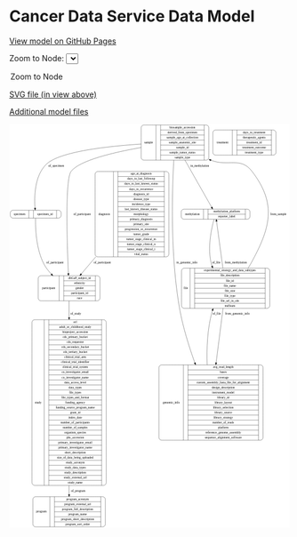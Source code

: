 <link rel='stylesheet' href="assets/style.css">
<link rel='stylesheet' href="https://unpkg.com/leaflet@1.5.1/dist/leaflet.css" integrity="sha512-xwE/Az9zrjBIphAcBb3F6JVqxf46+CDLwfLMHloNu6KEQCAWi6HcDUbeOfBIptF7tcCzusKFjFw2yuvEpDL9wQ==" crossorigin="">
<script type="text/javascript" src="https://code.jquery.com/jquery-3.2.1.min.js"></script>
<script type="text/javascript"  src="https://unpkg.com/leaflet@1.5.1/dist/leaflet.js"></script>
<script type="text/javascript" src="assets/actions.js"></script>

Cancer Data Service Data Model
==============================

[View model on GitHub Pages](https://cbiit.github.io/cds-model)



Zoom to Node: <select id="node_select">
  <option value="">Zoom to Node</option>
</select>
<div id="model"></div>

<p>
<a href="./model-desc/cds-model.svg">SVG file (in view above)</a>
<p>
<a href="./model-desc">Additional model files</a>
<div id='graph' style='display:off;'>
<svg width="1283pt" height="1850pt"
 viewBox="0.00 0.00 1282.50 1850.00" xmlns="http://www.w3.org/2000/svg" xmlns:xlink="http://www.w3.org/1999/xlink">
<g id="graph0" class="graph" transform="scale(1 1) rotate(0) translate(4 1846)">
<title>Perl</title>
<polygon fill="#ffffff" stroke="transparent" points="-4,4 -4,-1846 1278.5,-1846 1278.5,4 -4,4"/>
<!-- specimen -->
<g id="node1" class="node">
<title>specimen</title>
<path fill="none" stroke="#000000" d="M12,-1415C12,-1415 221,-1415 221,-1415 227,-1415 233,-1421 233,-1427 233,-1427 233,-1439 233,-1439 233,-1445 227,-1451 221,-1451 221,-1451 12,-1451 12,-1451 6,-1451 0,-1445 0,-1439 0,-1439 0,-1427 0,-1427 0,-1421 6,-1415 12,-1415"/>
<text text-anchor="middle" x="42.5" y="-1429.3" font-family="Times,serif" font-size="14.00" fill="#000000">specimen</text>
<polyline fill="none" stroke="#000000" points="85,-1415 85,-1451 "/>
<text text-anchor="middle" x="95.5" y="-1429.3" font-family="Times,serif" font-size="14.00" fill="#000000"> </text>
<polyline fill="none" stroke="#000000" points="106,-1415 106,-1451 "/>
<text text-anchor="middle" x="159" y="-1429.3" font-family="Times,serif" font-size="14.00" fill="#000000">specimen_id</text>
<polyline fill="none" stroke="#000000" points="212,-1415 212,-1451 "/>
<text text-anchor="middle" x="222.5" y="-1429.3" font-family="Times,serif" font-size="14.00" fill="#000000"> </text>
</g>
<!-- participant -->
<g id="node3" class="node">
<title>participant</title>
<path fill="none" stroke="#000000" d="M140,-1036C140,-1036 399,-1036 399,-1036 405,-1036 411,-1042 411,-1048 411,-1048 411,-1139 411,-1139 411,-1145 405,-1151 399,-1151 399,-1151 140,-1151 140,-1151 134,-1151 128,-1145 128,-1139 128,-1139 128,-1048 128,-1048 128,-1042 134,-1036 140,-1036"/>
<text text-anchor="middle" x="176" y="-1089.8" font-family="Times,serif" font-size="14.00" fill="#000000">participant</text>
<polyline fill="none" stroke="#000000" points="224,-1036 224,-1151 "/>
<text text-anchor="middle" x="234.5" y="-1089.8" font-family="Times,serif" font-size="14.00" fill="#000000"> </text>
<polyline fill="none" stroke="#000000" points="245,-1036 245,-1151 "/>
<text text-anchor="middle" x="317.5" y="-1135.8" font-family="Times,serif" font-size="14.00" fill="#000000">dbGaP_subject_id</text>
<polyline fill="none" stroke="#000000" points="245,-1128 390,-1128 "/>
<text text-anchor="middle" x="317.5" y="-1112.8" font-family="Times,serif" font-size="14.00" fill="#000000">ethnicity</text>
<polyline fill="none" stroke="#000000" points="245,-1105 390,-1105 "/>
<text text-anchor="middle" x="317.5" y="-1089.8" font-family="Times,serif" font-size="14.00" fill="#000000">gender</text>
<polyline fill="none" stroke="#000000" points="245,-1082 390,-1082 "/>
<text text-anchor="middle" x="317.5" y="-1066.8" font-family="Times,serif" font-size="14.00" fill="#000000">participant_id</text>
<polyline fill="none" stroke="#000000" points="245,-1059 390,-1059 "/>
<text text-anchor="middle" x="317.5" y="-1043.8" font-family="Times,serif" font-size="14.00" fill="#000000">race</text>
<polyline fill="none" stroke="#000000" points="390,-1036 390,-1151 "/>
<text text-anchor="middle" x="400.5" y="-1089.8" font-family="Times,serif" font-size="14.00" fill="#000000"> </text>
</g>
<!-- specimen&#45;&gt;participant -->
<g id="edge6" class="edge">
<title>specimen&#45;&gt;participant</title>
<path fill="none" stroke="#000000" d="M115.7596,-1414.8544C114.8805,-1374.4704 117.0244,-1275.1315 154.5,-1204 163.1026,-1187.6716 175.0219,-1172.3548 187.9475,-1158.6298"/>
<polygon fill="#000000" stroke="#000000" points="190.7431,-1160.7761 195.2172,-1151.1723 185.7306,-1155.8899 190.7431,-1160.7761"/>
<text text-anchor="middle" x="205" y="-1207.8" font-family="Times,serif" font-size="14.00" fill="#000000">of_participant</text>
</g>
<!-- treatment -->
<g id="node2" class="node">
<title>treatment</title>
<path fill="none" stroke="#000000" d="M940,-1703.5C940,-1703.5 1205,-1703.5 1205,-1703.5 1211,-1703.5 1217,-1709.5 1217,-1715.5 1217,-1715.5 1217,-1806.5 1217,-1806.5 1217,-1812.5 1211,-1818.5 1205,-1818.5 1205,-1818.5 940,-1818.5 940,-1818.5 934,-1818.5 928,-1812.5 928,-1806.5 928,-1806.5 928,-1715.5 928,-1715.5 928,-1709.5 934,-1703.5 940,-1703.5"/>
<text text-anchor="middle" x="972.5" y="-1757.3" font-family="Times,serif" font-size="14.00" fill="#000000">treatment</text>
<polyline fill="none" stroke="#000000" points="1017,-1703.5 1017,-1818.5 "/>
<text text-anchor="middle" x="1027.5" y="-1757.3" font-family="Times,serif" font-size="14.00" fill="#000000"> </text>
<polyline fill="none" stroke="#000000" points="1038,-1703.5 1038,-1818.5 "/>
<text text-anchor="middle" x="1117" y="-1803.3" font-family="Times,serif" font-size="14.00" fill="#000000">days_to_treatment</text>
<polyline fill="none" stroke="#000000" points="1038,-1795.5 1196,-1795.5 "/>
<text text-anchor="middle" x="1117" y="-1780.3" font-family="Times,serif" font-size="14.00" fill="#000000">therapeutic_agents</text>
<polyline fill="none" stroke="#000000" points="1038,-1772.5 1196,-1772.5 "/>
<text text-anchor="middle" x="1117" y="-1757.3" font-family="Times,serif" font-size="14.00" fill="#000000">treatment_id</text>
<polyline fill="none" stroke="#000000" points="1038,-1749.5 1196,-1749.5 "/>
<text text-anchor="middle" x="1117" y="-1734.3" font-family="Times,serif" font-size="14.00" fill="#000000">treatment_outcome</text>
<polyline fill="none" stroke="#000000" points="1038,-1726.5 1196,-1726.5 "/>
<text text-anchor="middle" x="1117" y="-1711.3" font-family="Times,serif" font-size="14.00" fill="#000000">treatment_type</text>
<polyline fill="none" stroke="#000000" points="1196,-1703.5 1196,-1818.5 "/>
<text text-anchor="middle" x="1206.5" y="-1757.3" font-family="Times,serif" font-size="14.00" fill="#000000"> </text>
</g>
<!-- study -->
<g id="node7" class="node">
<title>study</title>
<path fill="none" stroke="#000000" d="M111.5,-190.5C111.5,-190.5 427.5,-190.5 427.5,-190.5 433.5,-190.5 439.5,-196.5 439.5,-202.5 439.5,-202.5 439.5,-937.5 439.5,-937.5 439.5,-943.5 433.5,-949.5 427.5,-949.5 427.5,-949.5 111.5,-949.5 111.5,-949.5 105.5,-949.5 99.5,-943.5 99.5,-937.5 99.5,-937.5 99.5,-202.5 99.5,-202.5 99.5,-196.5 105.5,-190.5 111.5,-190.5"/>
<text text-anchor="middle" x="127.5" y="-566.3" font-family="Times,serif" font-size="14.00" fill="#000000">study</text>
<polyline fill="none" stroke="#000000" points="155.5,-190.5 155.5,-949.5 "/>
<text text-anchor="middle" x="166" y="-566.3" font-family="Times,serif" font-size="14.00" fill="#000000"> </text>
<polyline fill="none" stroke="#000000" points="176.5,-190.5 176.5,-949.5 "/>
<text text-anchor="middle" x="297.5" y="-934.3" font-family="Times,serif" font-size="14.00" fill="#000000">acl</text>
<polyline fill="none" stroke="#000000" points="176.5,-926.5 418.5,-926.5 "/>
<text text-anchor="middle" x="297.5" y="-911.3" font-family="Times,serif" font-size="14.00" fill="#000000">adult_or_childhood_study</text>
<polyline fill="none" stroke="#000000" points="176.5,-903.5 418.5,-903.5 "/>
<text text-anchor="middle" x="297.5" y="-888.3" font-family="Times,serif" font-size="14.00" fill="#000000">bioproject_accession</text>
<polyline fill="none" stroke="#000000" points="176.5,-880.5 418.5,-880.5 "/>
<text text-anchor="middle" x="297.5" y="-865.3" font-family="Times,serif" font-size="14.00" fill="#000000">cds_primary_bucket</text>
<polyline fill="none" stroke="#000000" points="176.5,-857.5 418.5,-857.5 "/>
<text text-anchor="middle" x="297.5" y="-842.3" font-family="Times,serif" font-size="14.00" fill="#000000">cds_requestor</text>
<polyline fill="none" stroke="#000000" points="176.5,-834.5 418.5,-834.5 "/>
<text text-anchor="middle" x="297.5" y="-819.3" font-family="Times,serif" font-size="14.00" fill="#000000">cds_secondary_bucket</text>
<polyline fill="none" stroke="#000000" points="176.5,-811.5 418.5,-811.5 "/>
<text text-anchor="middle" x="297.5" y="-796.3" font-family="Times,serif" font-size="14.00" fill="#000000">cds_tertiary_bucket</text>
<polyline fill="none" stroke="#000000" points="176.5,-788.5 418.5,-788.5 "/>
<text text-anchor="middle" x="297.5" y="-773.3" font-family="Times,serif" font-size="14.00" fill="#000000">clinical_trial_arm</text>
<polyline fill="none" stroke="#000000" points="176.5,-765.5 418.5,-765.5 "/>
<text text-anchor="middle" x="297.5" y="-750.3" font-family="Times,serif" font-size="14.00" fill="#000000">clinical_trial_identifier</text>
<polyline fill="none" stroke="#000000" points="176.5,-742.5 418.5,-742.5 "/>
<text text-anchor="middle" x="297.5" y="-727.3" font-family="Times,serif" font-size="14.00" fill="#000000">clinical_trial_system</text>
<polyline fill="none" stroke="#000000" points="176.5,-719.5 418.5,-719.5 "/>
<text text-anchor="middle" x="297.5" y="-704.3" font-family="Times,serif" font-size="14.00" fill="#000000">co_investigator_email</text>
<polyline fill="none" stroke="#000000" points="176.5,-696.5 418.5,-696.5 "/>
<text text-anchor="middle" x="297.5" y="-681.3" font-family="Times,serif" font-size="14.00" fill="#000000">co_investigator_name</text>
<polyline fill="none" stroke="#000000" points="176.5,-673.5 418.5,-673.5 "/>
<text text-anchor="middle" x="297.5" y="-658.3" font-family="Times,serif" font-size="14.00" fill="#000000">data_access_level</text>
<polyline fill="none" stroke="#000000" points="176.5,-650.5 418.5,-650.5 "/>
<text text-anchor="middle" x="297.5" y="-635.3" font-family="Times,serif" font-size="14.00" fill="#000000">data_types</text>
<polyline fill="none" stroke="#000000" points="176.5,-627.5 418.5,-627.5 "/>
<text text-anchor="middle" x="297.5" y="-612.3" font-family="Times,serif" font-size="14.00" fill="#000000">file_types</text>
<polyline fill="none" stroke="#000000" points="176.5,-604.5 418.5,-604.5 "/>
<text text-anchor="middle" x="297.5" y="-589.3" font-family="Times,serif" font-size="14.00" fill="#000000">file_types_and_format</text>
<polyline fill="none" stroke="#000000" points="176.5,-581.5 418.5,-581.5 "/>
<text text-anchor="middle" x="297.5" y="-566.3" font-family="Times,serif" font-size="14.00" fill="#000000">funding_agency</text>
<polyline fill="none" stroke="#000000" points="176.5,-558.5 418.5,-558.5 "/>
<text text-anchor="middle" x="297.5" y="-543.3" font-family="Times,serif" font-size="14.00" fill="#000000">funding_source_program_name</text>
<polyline fill="none" stroke="#000000" points="176.5,-535.5 418.5,-535.5 "/>
<text text-anchor="middle" x="297.5" y="-520.3" font-family="Times,serif" font-size="14.00" fill="#000000">grant_id</text>
<polyline fill="none" stroke="#000000" points="176.5,-512.5 418.5,-512.5 "/>
<text text-anchor="middle" x="297.5" y="-497.3" font-family="Times,serif" font-size="14.00" fill="#000000">index_date</text>
<polyline fill="none" stroke="#000000" points="176.5,-489.5 418.5,-489.5 "/>
<text text-anchor="middle" x="297.5" y="-474.3" font-family="Times,serif" font-size="14.00" fill="#000000">number_of_participants</text>
<polyline fill="none" stroke="#000000" points="176.5,-466.5 418.5,-466.5 "/>
<text text-anchor="middle" x="297.5" y="-451.3" font-family="Times,serif" font-size="14.00" fill="#000000">number_of_samples</text>
<polyline fill="none" stroke="#000000" points="176.5,-443.5 418.5,-443.5 "/>
<text text-anchor="middle" x="297.5" y="-428.3" font-family="Times,serif" font-size="14.00" fill="#000000">organism_species</text>
<polyline fill="none" stroke="#000000" points="176.5,-420.5 418.5,-420.5 "/>
<text text-anchor="middle" x="297.5" y="-405.3" font-family="Times,serif" font-size="14.00" fill="#000000">phs_accession</text>
<polyline fill="none" stroke="#000000" points="176.5,-397.5 418.5,-397.5 "/>
<text text-anchor="middle" x="297.5" y="-382.3" font-family="Times,serif" font-size="14.00" fill="#000000">primary_investigator_email</text>
<polyline fill="none" stroke="#000000" points="176.5,-374.5 418.5,-374.5 "/>
<text text-anchor="middle" x="297.5" y="-359.3" font-family="Times,serif" font-size="14.00" fill="#000000">primary_investigator_name</text>
<polyline fill="none" stroke="#000000" points="176.5,-351.5 418.5,-351.5 "/>
<text text-anchor="middle" x="297.5" y="-336.3" font-family="Times,serif" font-size="14.00" fill="#000000">short_description</text>
<polyline fill="none" stroke="#000000" points="176.5,-328.5 418.5,-328.5 "/>
<text text-anchor="middle" x="297.5" y="-313.3" font-family="Times,serif" font-size="14.00" fill="#000000">size_of_data_being_uploaded</text>
<polyline fill="none" stroke="#000000" points="176.5,-305.5 418.5,-305.5 "/>
<text text-anchor="middle" x="297.5" y="-290.3" font-family="Times,serif" font-size="14.00" fill="#000000">study_acronym</text>
<polyline fill="none" stroke="#000000" points="176.5,-282.5 418.5,-282.5 "/>
<text text-anchor="middle" x="297.5" y="-267.3" font-family="Times,serif" font-size="14.00" fill="#000000">study_data_types</text>
<polyline fill="none" stroke="#000000" points="176.5,-259.5 418.5,-259.5 "/>
<text text-anchor="middle" x="297.5" y="-244.3" font-family="Times,serif" font-size="14.00" fill="#000000">study_description</text>
<polyline fill="none" stroke="#000000" points="176.5,-236.5 418.5,-236.5 "/>
<text text-anchor="middle" x="297.5" y="-221.3" font-family="Times,serif" font-size="14.00" fill="#000000">study_external_url</text>
<polyline fill="none" stroke="#000000" points="176.5,-213.5 418.5,-213.5 "/>
<text text-anchor="middle" x="297.5" y="-198.3" font-family="Times,serif" font-size="14.00" fill="#000000">study_name</text>
<polyline fill="none" stroke="#000000" points="418.5,-190.5 418.5,-949.5 "/>
<text text-anchor="middle" x="429" y="-566.3" font-family="Times,serif" font-size="14.00" fill="#000000"> </text>
</g>
<!-- participant&#45;&gt;study -->
<g id="edge2" class="edge">
<title>participant&#45;&gt;study</title>
<path fill="none" stroke="#000000" d="M269.5,-1035.9788C269.5,-1014.7142 269.5,-988.7061 269.5,-959.9579"/>
<polygon fill="#000000" stroke="#000000" points="273.0001,-959.6783 269.5,-949.6784 266.0001,-959.6784 273.0001,-959.6783"/>
<text text-anchor="middle" x="300" y="-971.8" font-family="Times,serif" font-size="14.00" fill="#000000">of_study</text>
</g>
<!-- methylation -->
<g id="node4" class="node">
<title>methylation</title>
<path fill="none" stroke="#000000" d="M795,-1410C795,-1410 1086,-1410 1086,-1410 1092,-1410 1098,-1416 1098,-1422 1098,-1422 1098,-1444 1098,-1444 1098,-1450 1092,-1456 1086,-1456 1086,-1456 795,-1456 795,-1456 789,-1456 783,-1450 783,-1444 783,-1444 783,-1422 783,-1422 783,-1416 789,-1410 795,-1410"/>
<text text-anchor="middle" x="834" y="-1429.3" font-family="Times,serif" font-size="14.00" fill="#000000">methylation</text>
<polyline fill="none" stroke="#000000" points="885,-1410 885,-1456 "/>
<text text-anchor="middle" x="895.5" y="-1429.3" font-family="Times,serif" font-size="14.00" fill="#000000"> </text>
<polyline fill="none" stroke="#000000" points="906,-1410 906,-1456 "/>
<text text-anchor="middle" x="991.5" y="-1440.8" font-family="Times,serif" font-size="14.00" fill="#000000">methylation_platform</text>
<polyline fill="none" stroke="#000000" points="906,-1433 1077,-1433 "/>
<text text-anchor="middle" x="991.5" y="-1417.8" font-family="Times,serif" font-size="14.00" fill="#000000">reporter_label</text>
<polyline fill="none" stroke="#000000" points="1077,-1410 1077,-1456 "/>
<text text-anchor="middle" x="1087.5" y="-1429.3" font-family="Times,serif" font-size="14.00" fill="#000000"> </text>
</g>
<!-- file -->
<g id="node10" class="node">
<title>file</title>
<path fill="none" stroke="#000000" d="M796.5,-1001.5C796.5,-1001.5 1176.5,-1001.5 1176.5,-1001.5 1182.5,-1001.5 1188.5,-1007.5 1188.5,-1013.5 1188.5,-1013.5 1188.5,-1173.5 1188.5,-1173.5 1188.5,-1179.5 1182.5,-1185.5 1176.5,-1185.5 1176.5,-1185.5 796.5,-1185.5 796.5,-1185.5 790.5,-1185.5 784.5,-1179.5 784.5,-1173.5 784.5,-1173.5 784.5,-1013.5 784.5,-1013.5 784.5,-1007.5 790.5,-1001.5 796.5,-1001.5"/>
<text text-anchor="middle" x="804" y="-1089.8" font-family="Times,serif" font-size="14.00" fill="#000000">file</text>
<polyline fill="none" stroke="#000000" points="823.5,-1001.5 823.5,-1185.5 "/>
<text text-anchor="middle" x="834" y="-1089.8" font-family="Times,serif" font-size="14.00" fill="#000000"> </text>
<polyline fill="none" stroke="#000000" points="844.5,-1001.5 844.5,-1185.5 "/>
<text text-anchor="middle" x="1006" y="-1170.3" font-family="Times,serif" font-size="14.00" fill="#000000">experimental_strategy_and_data_subtypes</text>
<polyline fill="none" stroke="#000000" points="844.5,-1162.5 1167.5,-1162.5 "/>
<text text-anchor="middle" x="1006" y="-1147.3" font-family="Times,serif" font-size="14.00" fill="#000000">file_description</text>
<polyline fill="none" stroke="#000000" points="844.5,-1139.5 1167.5,-1139.5 "/>
<text text-anchor="middle" x="1006" y="-1124.3" font-family="Times,serif" font-size="14.00" fill="#000000">file_id</text>
<polyline fill="none" stroke="#000000" points="844.5,-1116.5 1167.5,-1116.5 "/>
<text text-anchor="middle" x="1006" y="-1101.3" font-family="Times,serif" font-size="14.00" fill="#000000">file_name</text>
<polyline fill="none" stroke="#000000" points="844.5,-1093.5 1167.5,-1093.5 "/>
<text text-anchor="middle" x="1006" y="-1078.3" font-family="Times,serif" font-size="14.00" fill="#000000">file_size</text>
<polyline fill="none" stroke="#000000" points="844.5,-1070.5 1167.5,-1070.5 "/>
<text text-anchor="middle" x="1006" y="-1055.3" font-family="Times,serif" font-size="14.00" fill="#000000">file_type</text>
<polyline fill="none" stroke="#000000" points="844.5,-1047.5 1167.5,-1047.5 "/>
<text text-anchor="middle" x="1006" y="-1032.3" font-family="Times,serif" font-size="14.00" fill="#000000">file_url_in_cds</text>
<polyline fill="none" stroke="#000000" points="844.5,-1024.5 1167.5,-1024.5 "/>
<text text-anchor="middle" x="1006" y="-1009.3" font-family="Times,serif" font-size="14.00" fill="#000000">md5sum</text>
<polyline fill="none" stroke="#000000" points="1167.5,-1001.5 1167.5,-1185.5 "/>
<text text-anchor="middle" x="1178" y="-1089.8" font-family="Times,serif" font-size="14.00" fill="#000000"> </text>
</g>
<!-- methylation&#45;&gt;file -->
<g id="edge11" class="edge">
<title>methylation&#45;&gt;file</title>
<path fill="none" stroke="#000000" d="M933.3914,-1409.7685C921.6972,-1367.853 901.5848,-1277.1347 921.5,-1204 922.3073,-1201.0354 923.2165,-1198.0693 924.2143,-1195.1103"/>
<polygon fill="#000000" stroke="#000000" points="927.5099,-1196.2893 927.686,-1185.6959 920.9422,-1193.8673 927.5099,-1196.2893"/>
<text text-anchor="middle" x="943.5" y="-1207.8" font-family="Times,serif" font-size="14.00" fill="#000000">of_file</text>
</g>
<!-- program -->
<g id="node5" class="node">
<title>program</title>
<path fill="none" stroke="#000000" d="M115.5,-.5C115.5,-.5 423.5,-.5 423.5,-.5 429.5,-.5 435.5,-6.5 435.5,-12.5 435.5,-12.5 435.5,-126.5 435.5,-126.5 435.5,-132.5 429.5,-138.5 423.5,-138.5 423.5,-138.5 115.5,-138.5 115.5,-138.5 109.5,-138.5 103.5,-132.5 103.5,-126.5 103.5,-126.5 103.5,-12.5 103.5,-12.5 103.5,-6.5 109.5,-.5 115.5,-.5"/>
<text text-anchor="middle" x="142.5" y="-65.8" font-family="Times,serif" font-size="14.00" fill="#000000">program</text>
<polyline fill="none" stroke="#000000" points="181.5,-.5 181.5,-138.5 "/>
<text text-anchor="middle" x="192" y="-65.8" font-family="Times,serif" font-size="14.00" fill="#000000"> </text>
<polyline fill="none" stroke="#000000" points="202.5,-.5 202.5,-138.5 "/>
<text text-anchor="middle" x="308.5" y="-123.3" font-family="Times,serif" font-size="14.00" fill="#000000">program_acronym</text>
<polyline fill="none" stroke="#000000" points="202.5,-115.5 414.5,-115.5 "/>
<text text-anchor="middle" x="308.5" y="-100.3" font-family="Times,serif" font-size="14.00" fill="#000000">program_external_url</text>
<polyline fill="none" stroke="#000000" points="202.5,-92.5 414.5,-92.5 "/>
<text text-anchor="middle" x="308.5" y="-77.3" font-family="Times,serif" font-size="14.00" fill="#000000">program_full_description</text>
<polyline fill="none" stroke="#000000" points="202.5,-69.5 414.5,-69.5 "/>
<text text-anchor="middle" x="308.5" y="-54.3" font-family="Times,serif" font-size="14.00" fill="#000000">program_name</text>
<polyline fill="none" stroke="#000000" points="202.5,-46.5 414.5,-46.5 "/>
<text text-anchor="middle" x="308.5" y="-31.3" font-family="Times,serif" font-size="14.00" fill="#000000">program_short_description</text>
<polyline fill="none" stroke="#000000" points="202.5,-23.5 414.5,-23.5 "/>
<text text-anchor="middle" x="308.5" y="-8.3" font-family="Times,serif" font-size="14.00" fill="#000000">program_sort_order</text>
<polyline fill="none" stroke="#000000" points="414.5,-.5 414.5,-138.5 "/>
<text text-anchor="middle" x="425" y="-65.8" font-family="Times,serif" font-size="14.00" fill="#000000"> </text>
</g>
<!-- sample -->
<g id="node6" class="node">
<title>sample</title>
<path fill="none" stroke="#000000" d="M611.5,-1680.5C611.5,-1680.5 897.5,-1680.5 897.5,-1680.5 903.5,-1680.5 909.5,-1686.5 909.5,-1692.5 909.5,-1692.5 909.5,-1829.5 909.5,-1829.5 909.5,-1835.5 903.5,-1841.5 897.5,-1841.5 897.5,-1841.5 611.5,-1841.5 611.5,-1841.5 605.5,-1841.5 599.5,-1835.5 599.5,-1829.5 599.5,-1829.5 599.5,-1692.5 599.5,-1692.5 599.5,-1686.5 605.5,-1680.5 611.5,-1680.5"/>
<text text-anchor="middle" x="633.5" y="-1757.3" font-family="Times,serif" font-size="14.00" fill="#000000">sample</text>
<polyline fill="none" stroke="#000000" points="667.5,-1680.5 667.5,-1841.5 "/>
<text text-anchor="middle" x="678" y="-1757.3" font-family="Times,serif" font-size="14.00" fill="#000000"> </text>
<polyline fill="none" stroke="#000000" points="688.5,-1680.5 688.5,-1841.5 "/>
<text text-anchor="middle" x="788.5" y="-1826.3" font-family="Times,serif" font-size="14.00" fill="#000000">biosample_accession</text>
<polyline fill="none" stroke="#000000" points="688.5,-1818.5 888.5,-1818.5 "/>
<text text-anchor="middle" x="788.5" y="-1803.3" font-family="Times,serif" font-size="14.00" fill="#000000">derived_from_specimen</text>
<polyline fill="none" stroke="#000000" points="688.5,-1795.5 888.5,-1795.5 "/>
<text text-anchor="middle" x="788.5" y="-1780.3" font-family="Times,serif" font-size="14.00" fill="#000000">sample_age_at_collection</text>
<polyline fill="none" stroke="#000000" points="688.5,-1772.5 888.5,-1772.5 "/>
<text text-anchor="middle" x="788.5" y="-1757.3" font-family="Times,serif" font-size="14.00" fill="#000000">sample_anatomic_site</text>
<polyline fill="none" stroke="#000000" points="688.5,-1749.5 888.5,-1749.5 "/>
<text text-anchor="middle" x="788.5" y="-1734.3" font-family="Times,serif" font-size="14.00" fill="#000000">sample_id</text>
<polyline fill="none" stroke="#000000" points="688.5,-1726.5 888.5,-1726.5 "/>
<text text-anchor="middle" x="788.5" y="-1711.3" font-family="Times,serif" font-size="14.00" fill="#000000">sample_tumor_status</text>
<polyline fill="none" stroke="#000000" points="688.5,-1703.5 888.5,-1703.5 "/>
<text text-anchor="middle" x="788.5" y="-1688.3" font-family="Times,serif" font-size="14.00" fill="#000000">sample_type</text>
<polyline fill="none" stroke="#000000" points="888.5,-1680.5 888.5,-1841.5 "/>
<text text-anchor="middle" x="899" y="-1757.3" font-family="Times,serif" font-size="14.00" fill="#000000"> </text>
</g>
<!-- sample&#45;&gt;specimen -->
<g id="edge9" class="edge">
<title>sample&#45;&gt;specimen</title>
<path fill="none" stroke="#000000" d="M599.4825,-1754.2663C446.2743,-1744.3205 226.2367,-1720.1056 165.5,-1662 110.0559,-1608.9576 109.7293,-1509.6647 113.3865,-1461.1418"/>
<polygon fill="#000000" stroke="#000000" points="116.8849,-1461.3108 114.2626,-1451.0456 109.9111,-1460.7056 116.8849,-1461.3108"/>
<text text-anchor="middle" x="210.5" y="-1650.8" font-family="Times,serif" font-size="14.00" fill="#000000">of_specimen</text>
</g>
<!-- sample&#45;&gt;participant -->
<g id="edge8" class="edge">
<title>sample&#45;&gt;participant</title>
<path fill="none" stroke="#000000" d="M599.3422,-1738.3342C476.0866,-1716.8092 318.0573,-1680.1226 278.5,-1629 250.5982,-1592.9407 260.1684,-1297.7874 266.1695,-1161.729"/>
<polygon fill="#000000" stroke="#000000" points="269.6799,-1161.573 266.6305,-1151.4265 262.6869,-1161.26 269.6799,-1161.573"/>
<text text-anchor="middle" x="329" y="-1429.3" font-family="Times,serif" font-size="14.00" fill="#000000">of_participant</text>
</g>
<!-- sample&#45;&gt;methylation -->
<g id="edge10" class="edge">
<title>sample&#45;&gt;methylation</title>
<path fill="none" stroke="#000000" d="M800.2389,-1680.3421C839.548,-1611.0229 894.1995,-1514.6481 922.2654,-1465.1556"/>
<polygon fill="#000000" stroke="#000000" points="925.461,-1466.6156 927.3493,-1456.1904 919.3719,-1463.1626 925.461,-1466.6156"/>
<text text-anchor="middle" x="868" y="-1650.8" font-family="Times,serif" font-size="14.00" fill="#000000">in_methylation</text>
</g>
<!-- genomic_info -->
<g id="node8" class="node">
<title>genomic_info</title>
<path fill="none" stroke="#000000" d="M693,-397.5C693,-397.5 1146,-397.5 1146,-397.5 1152,-397.5 1158,-403.5 1158,-409.5 1158,-409.5 1158,-730.5 1158,-730.5 1158,-736.5 1152,-742.5 1146,-742.5 1146,-742.5 693,-742.5 693,-742.5 687,-742.5 681,-736.5 681,-730.5 681,-730.5 681,-409.5 681,-409.5 681,-403.5 687,-397.5 693,-397.5"/>
<text text-anchor="middle" x="737" y="-566.3" font-family="Times,serif" font-size="14.00" fill="#000000">genomic_info</text>
<polyline fill="none" stroke="#000000" points="793,-397.5 793,-742.5 "/>
<text text-anchor="middle" x="803.5" y="-566.3" font-family="Times,serif" font-size="14.00" fill="#000000"> </text>
<polyline fill="none" stroke="#000000" points="814,-397.5 814,-742.5 "/>
<text text-anchor="middle" x="975.5" y="-727.3" font-family="Times,serif" font-size="14.00" fill="#000000">avg_read_length</text>
<polyline fill="none" stroke="#000000" points="814,-719.5 1137,-719.5 "/>
<text text-anchor="middle" x="975.5" y="-704.3" font-family="Times,serif" font-size="14.00" fill="#000000">bases</text>
<polyline fill="none" stroke="#000000" points="814,-696.5 1137,-696.5 "/>
<text text-anchor="middle" x="975.5" y="-681.3" font-family="Times,serif" font-size="14.00" fill="#000000">coverage</text>
<polyline fill="none" stroke="#000000" points="814,-673.5 1137,-673.5 "/>
<text text-anchor="middle" x="975.5" y="-658.3" font-family="Times,serif" font-size="14.00" fill="#000000">custom_assembly_fasta_file_for_alignment</text>
<polyline fill="none" stroke="#000000" points="814,-650.5 1137,-650.5 "/>
<text text-anchor="middle" x="975.5" y="-635.3" font-family="Times,serif" font-size="14.00" fill="#000000">design_description</text>
<polyline fill="none" stroke="#000000" points="814,-627.5 1137,-627.5 "/>
<text text-anchor="middle" x="975.5" y="-612.3" font-family="Times,serif" font-size="14.00" fill="#000000">instrument_model</text>
<polyline fill="none" stroke="#000000" points="814,-604.5 1137,-604.5 "/>
<text text-anchor="middle" x="975.5" y="-589.3" font-family="Times,serif" font-size="14.00" fill="#000000">library_id</text>
<polyline fill="none" stroke="#000000" points="814,-581.5 1137,-581.5 "/>
<text text-anchor="middle" x="975.5" y="-566.3" font-family="Times,serif" font-size="14.00" fill="#000000">library_layout</text>
<polyline fill="none" stroke="#000000" points="814,-558.5 1137,-558.5 "/>
<text text-anchor="middle" x="975.5" y="-543.3" font-family="Times,serif" font-size="14.00" fill="#000000">library_selection</text>
<polyline fill="none" stroke="#000000" points="814,-535.5 1137,-535.5 "/>
<text text-anchor="middle" x="975.5" y="-520.3" font-family="Times,serif" font-size="14.00" fill="#000000">library_source</text>
<polyline fill="none" stroke="#000000" points="814,-512.5 1137,-512.5 "/>
<text text-anchor="middle" x="975.5" y="-497.3" font-family="Times,serif" font-size="14.00" fill="#000000">library_strategy</text>
<polyline fill="none" stroke="#000000" points="814,-489.5 1137,-489.5 "/>
<text text-anchor="middle" x="975.5" y="-474.3" font-family="Times,serif" font-size="14.00" fill="#000000">number_of_reads</text>
<polyline fill="none" stroke="#000000" points="814,-466.5 1137,-466.5 "/>
<text text-anchor="middle" x="975.5" y="-451.3" font-family="Times,serif" font-size="14.00" fill="#000000">platform</text>
<polyline fill="none" stroke="#000000" points="814,-443.5 1137,-443.5 "/>
<text text-anchor="middle" x="975.5" y="-428.3" font-family="Times,serif" font-size="14.00" fill="#000000">reference_genome_assembly</text>
<polyline fill="none" stroke="#000000" points="814,-420.5 1137,-420.5 "/>
<text text-anchor="middle" x="975.5" y="-405.3" font-family="Times,serif" font-size="14.00" fill="#000000">sequence_alignment_software</text>
<polyline fill="none" stroke="#000000" points="1137,-397.5 1137,-742.5 "/>
<text text-anchor="middle" x="1147.5" y="-566.3" font-family="Times,serif" font-size="14.00" fill="#000000"> </text>
</g>
<!-- sample&#45;&gt;genomic_info -->
<g id="edge4" class="edge">
<title>sample&#45;&gt;genomic_info</title>
<path fill="none" stroke="#000000" d="M749.0109,-1680.3415C741.2173,-1540.6885 732.2864,-1245.3586 775.5,-1001 790.289,-917.3733 818.1018,-827.8686 845.3708,-752.2156"/>
<polygon fill="#000000" stroke="#000000" points="848.744,-753.1803 848.8656,-742.5862 842.164,-750.7922 848.744,-753.1803"/>
<text text-anchor="middle" x="809" y="-1207.8" font-family="Times,serif" font-size="14.00" fill="#000000">in_genomic_info</text>
</g>
<!-- study&#45;&gt;program -->
<g id="edge1" class="edge">
<title>study&#45;&gt;program</title>
<path fill="none" stroke="#000000" d="M269.5,-190.338C269.5,-175.5265 269.5,-161.5495 269.5,-148.7219"/>
<polygon fill="#000000" stroke="#000000" points="273.0001,-148.6868 269.5,-138.6868 266.0001,-148.6869 273.0001,-148.6868"/>
<text text-anchor="middle" x="311" y="-160.8" font-family="Times,serif" font-size="14.00" fill="#000000">of_program</text>
</g>
<!-- genomic_info&#45;&gt;file -->
<g id="edge12" class="edge">
<title>genomic_info&#45;&gt;file</title>
<path fill="none" stroke="#000000" d="M901.9396,-742.6876C899.2032,-817.7198 902.6663,-905.9042 923.5,-983 924.2696,-985.848 925.1305,-988.6997 926.071,-991.5469"/>
<polygon fill="#000000" stroke="#000000" points="922.8683,-992.9829 929.5585,-1001.1983 929.4517,-990.604 922.8683,-992.9829"/>
<text text-anchor="middle" x="945.5" y="-971.8" font-family="Times,serif" font-size="14.00" fill="#000000">of_file</text>
</g>
<!-- diagnosis -->
<g id="node9" class="node">
<title>diagnosis</title>
<path fill="none" stroke="#000000" d="M400.5,-1237.5C400.5,-1237.5 714.5,-1237.5 714.5,-1237.5 720.5,-1237.5 726.5,-1243.5 726.5,-1249.5 726.5,-1249.5 726.5,-1616.5 726.5,-1616.5 726.5,-1622.5 720.5,-1628.5 714.5,-1628.5 714.5,-1628.5 400.5,-1628.5 400.5,-1628.5 394.5,-1628.5 388.5,-1622.5 388.5,-1616.5 388.5,-1616.5 388.5,-1249.5 388.5,-1249.5 388.5,-1243.5 394.5,-1237.5 400.5,-1237.5"/>
<text text-anchor="middle" x="430.5" y="-1429.3" font-family="Times,serif" font-size="14.00" fill="#000000">diagnosis</text>
<polyline fill="none" stroke="#000000" points="472.5,-1237.5 472.5,-1628.5 "/>
<text text-anchor="middle" x="483" y="-1429.3" font-family="Times,serif" font-size="14.00" fill="#000000"> </text>
<polyline fill="none" stroke="#000000" points="493.5,-1237.5 493.5,-1628.5 "/>
<text text-anchor="middle" x="599.5" y="-1613.3" font-family="Times,serif" font-size="14.00" fill="#000000">age_at_diagnosis</text>
<polyline fill="none" stroke="#000000" points="493.5,-1605.5 705.5,-1605.5 "/>
<text text-anchor="middle" x="599.5" y="-1590.3" font-family="Times,serif" font-size="14.00" fill="#000000">days_to_last_followup</text>
<polyline fill="none" stroke="#000000" points="493.5,-1582.5 705.5,-1582.5 "/>
<text text-anchor="middle" x="599.5" y="-1567.3" font-family="Times,serif" font-size="14.00" fill="#000000">days_to_last_known_status</text>
<polyline fill="none" stroke="#000000" points="493.5,-1559.5 705.5,-1559.5 "/>
<text text-anchor="middle" x="599.5" y="-1544.3" font-family="Times,serif" font-size="14.00" fill="#000000">days_to_recurrence</text>
<polyline fill="none" stroke="#000000" points="493.5,-1536.5 705.5,-1536.5 "/>
<text text-anchor="middle" x="599.5" y="-1521.3" font-family="Times,serif" font-size="14.00" fill="#000000">diagnosis_id</text>
<polyline fill="none" stroke="#000000" points="493.5,-1513.5 705.5,-1513.5 "/>
<text text-anchor="middle" x="599.5" y="-1498.3" font-family="Times,serif" font-size="14.00" fill="#000000">disease_type</text>
<polyline fill="none" stroke="#000000" points="493.5,-1490.5 705.5,-1490.5 "/>
<text text-anchor="middle" x="599.5" y="-1475.3" font-family="Times,serif" font-size="14.00" fill="#000000">incidence_type</text>
<polyline fill="none" stroke="#000000" points="493.5,-1467.5 705.5,-1467.5 "/>
<text text-anchor="middle" x="599.5" y="-1452.3" font-family="Times,serif" font-size="14.00" fill="#000000">last_known_disease_status</text>
<polyline fill="none" stroke="#000000" points="493.5,-1444.5 705.5,-1444.5 "/>
<text text-anchor="middle" x="599.5" y="-1429.3" font-family="Times,serif" font-size="14.00" fill="#000000">morphology</text>
<polyline fill="none" stroke="#000000" points="493.5,-1421.5 705.5,-1421.5 "/>
<text text-anchor="middle" x="599.5" y="-1406.3" font-family="Times,serif" font-size="14.00" fill="#000000">primary_diagnosis</text>
<polyline fill="none" stroke="#000000" points="493.5,-1398.5 705.5,-1398.5 "/>
<text text-anchor="middle" x="599.5" y="-1383.3" font-family="Times,serif" font-size="14.00" fill="#000000">primary_site</text>
<polyline fill="none" stroke="#000000" points="493.5,-1375.5 705.5,-1375.5 "/>
<text text-anchor="middle" x="599.5" y="-1360.3" font-family="Times,serif" font-size="14.00" fill="#000000">progression_or_recurrence</text>
<polyline fill="none" stroke="#000000" points="493.5,-1352.5 705.5,-1352.5 "/>
<text text-anchor="middle" x="599.5" y="-1337.3" font-family="Times,serif" font-size="14.00" fill="#000000">tumor_grade</text>
<polyline fill="none" stroke="#000000" points="493.5,-1329.5 705.5,-1329.5 "/>
<text text-anchor="middle" x="599.5" y="-1314.3" font-family="Times,serif" font-size="14.00" fill="#000000">tumor_stage_clinical_m</text>
<polyline fill="none" stroke="#000000" points="493.5,-1306.5 705.5,-1306.5 "/>
<text text-anchor="middle" x="599.5" y="-1291.3" font-family="Times,serif" font-size="14.00" fill="#000000">tumor_stage_clinical_n</text>
<polyline fill="none" stroke="#000000" points="493.5,-1283.5 705.5,-1283.5 "/>
<text text-anchor="middle" x="599.5" y="-1268.3" font-family="Times,serif" font-size="14.00" fill="#000000">tumor_stage_clinical_t</text>
<polyline fill="none" stroke="#000000" points="493.5,-1260.5 705.5,-1260.5 "/>
<text text-anchor="middle" x="599.5" y="-1245.3" font-family="Times,serif" font-size="14.00" fill="#000000">vital_status</text>
<polyline fill="none" stroke="#000000" points="705.5,-1237.5 705.5,-1628.5 "/>
<text text-anchor="middle" x="716" y="-1429.3" font-family="Times,serif" font-size="14.00" fill="#000000"> </text>
</g>
<!-- diagnosis&#45;&gt;participant -->
<g id="edge7" class="edge">
<title>diagnosis&#45;&gt;participant</title>
<path fill="none" stroke="#000000" d="M391.6379,-1237.4786C367.7095,-1209.2712 344.6056,-1182.0359 325.0527,-1158.9866"/>
<polygon fill="#000000" stroke="#000000" points="327.6998,-1156.6966 318.5618,-1151.335 322.3618,-1161.2249 327.6998,-1156.6966"/>
<text text-anchor="middle" x="422" y="-1207.8" font-family="Times,serif" font-size="14.00" fill="#000000">of_participant</text>
</g>
<!-- file&#45;&gt;methylation -->
<g id="edge3" class="edge">
<title>file&#45;&gt;methylation</title>
<path fill="none" stroke="#000000" d="M974.014,-1185.6521C964.3951,-1256.6439 951.65,-1350.7082 944.9898,-1399.8636"/>
<polygon fill="#000000" stroke="#000000" points="941.5,-1399.5523 943.6256,-1409.9317 948.4367,-1400.4922 941.5,-1399.5523"/>
<text text-anchor="middle" x="1033" y="-1207.8" font-family="Times,serif" font-size="14.00" fill="#000000">from_methylation</text>
</g>
<!-- file&#45;&gt;sample -->
<g id="edge13" class="edge">
<title>file&#45;&gt;sample</title>
<path fill="none" stroke="#000000" d="M1088.815,-1185.6243C1093.0939,-1191.5904 1097.0328,-1197.7281 1100.5,-1204 1191.8991,-1369.3327 1222.2713,-1478.9459 1107.5,-1629 1054.9028,-1697.7666 1000.5066,-1649.4511 919.5,-1680 919.3974,-1680.0387 919.2947,-1680.0775 919.192,-1680.1162"/>
<polygon fill="#000000" stroke="#000000" points="917.6465,-1676.9615 909.5875,-1683.8392 920.1765,-1683.4883 917.6465,-1676.9615"/>
<text text-anchor="middle" x="1228" y="-1429.3" font-family="Times,serif" font-size="14.00" fill="#000000">from_sample</text>
</g>
<!-- file&#45;&gt;genomic_info -->
<g id="edge5" class="edge">
<title>file&#45;&gt;genomic_info</title>
<path fill="none" stroke="#000000" d="M974.7144,-1001.4142C965.9196,-932.6961 953.6162,-836.5644 942.855,-752.4824"/>
<polygon fill="#000000" stroke="#000000" points="946.3256,-752.0289 941.5843,-742.5542 939.3822,-752.9176 946.3256,-752.0289"/>
<text text-anchor="middle" x="1040" y="-971.8" font-family="Times,serif" font-size="14.00" fill="#000000">from_genomic_info</text>
</g>
</g>
</svg>
</div>

